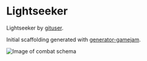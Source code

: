 # Lightseeker

Lightseeker by
[gituser](https://github.com/gituser).

Initial scaffolding generated with [generator-gamejam](https://github.com/belen-albeza/generator-gamejam/).

![Image of combat schema](https://github.com/argarc03/LightSeeker/tree/master/src/temporal%20images/esquemacombate.jpg)




